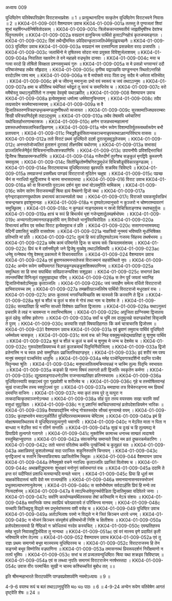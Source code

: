 अध्यायः 009

युधिष्ठिरेण यतिवेषपरिग्रहेण विराटसभाप्रवेशः ॥ 1 ॥ प्रत्युत्थानादिना सत्कृतेन युधिष्ठिरेण विराटभवने निवासः ॥ 2 ॥
KK04-01-009-001	वैशम्पायन उवाच 
KK04-01-009-001a	ततस्तु ते पुण्यजलां शिवां शुभां महर्षिगन्धर्वनिषेवितोदकाम् ।
KK04-01-009-001c	त्रिलोककान्तामवतीर्य जाह्नवीमृषींश्च देवांश्च पितॄनतपर्यन् ॥ 
KK04-01-009-002a	वरप्रदानं ह्यनुचिन्त्य पार्थिवो हुत्वाऽग्निहोत्रं कृतजप्यमङ्गलः ।
KK04-01-009-002c	दिशं तथैन्द्रीमभितः प्रपेदिवान्कृताञ्जलिर्धर्ममुपाह्वयच्छनैः ॥
KK04-01-009-003	युधिष्ठिर उवाच 
KK04-01-009-003a	वरप्रदानं मम दत्तवान्पिता प्रसन्नचेता वरदः प्रजापतिः ।
KK04-01-009-003c	जलार्थिनो मे तृषितस्य सोदरा मया प्रयुक्ता विविशुर्जलाशयम् ॥ 
KK04-01-009-004a	निपातिता यक्षवरेण ते वने महाहवे वज्रभृतेव दानवाः ।
KK04-01-009-004c	मया च गत्वा वरदो हि तोषितो विवक्षता प्रश्नसमुच्चयं गुरुः ॥ 
KK04-01-009-005a	स मे प्रसन्नो भगवान्वरं ददौ परिष्वजंश्चाह तथैव सौहृदात् ।
KK04-01-009-005c	वृणीष्व यद्वाञ्छसि पाण्डुनन्दन स्थितोऽन्तरिक्षे वरदोऽस्मि पश्य माम् ॥ 
KK04-01-009-006a	स वै मयोक्तो वरदः पिता प्रभुः सदैव मे धर्मरता मतिर्भवेत् ।
KK04-01-009-006c	इमे च जीवन्तु ममानुजाः प्रभो वयं स्वरूपं च जयं तथाऽऽप्नुमः ॥ 
KK04-01-009-007a	क्षमा च कीर्तिश्च यथेप्सितं भवेद्व्रतं तु सत्यं च समाप्तिरेव च ।
KK04-01-009-007c	वरो ममैषोस्तु यथाऽनुकीर्तितो न तन्मृषा देववृषो यथाऽब्रवीत् ॥ 
KK04-01-009-008	वैशम्पायन उवाच 
KK04-01-009-008a	इत्येवमुक्त्वा धर्मात्मा धर्ममेवानुचिन्तयन् ।
KK04-01-009-008c	तदैव तत्प्रसादेन रूपमेवाभवत्स्वयम् ॥ 
KK04-01-009-009a	स वै द्विजातिस्तरुणस्त्रिदण्डभृत्कमण्डलूष्णीषधरो व्यजायत ।
KK04-01-009-009c	सुरक्तमाञ्जिष्ठवराम्बरः शिखी पवित्रपाणिर्ददृशे तदाऽद्भुतम् ॥ 
KK04-01-009-010a	तथैव तेषामपि धर्मचारिणां यथोचितार्हाभरणाम्बरस्रजः ।
KK04-01-009-010c	क्षणेन राजन्नभवन्महात्मनां प्रशस्तधर्माग्र्यफलाभिकाङ्क्षिणाम् ॥ 
KK04-01-009-011a	नवेन रूपेण विशाम्पतिर्युतस्त्वथर्वरूपेण बभौ प्रतापवान् ।
KK04-01-009-011c	निबद्धवैडूर्यसितान्सकाञ्चनान्नृपस्तथाऽक्षान्परिवेष्ट्य वाससः ॥
KK04-01-009-012a	ततो विराटं प्रथमं युधिष्ठिरो ददर्श दूरात्सुसमृद्धतेजसम् ।
KK04-01-009-012c	अनन्ततेजोज्वलितं हुताशनं दुरासदं तीक्ष्णविषं यथोरगम् ॥ 
KK04-01-009-013a	सभासदं प्राञ्जलिभिर्जनैर्वृतं विचित्रनानाविधशस्त्रपाणिभिः ।
KK04-01-009-013c	उपायनौघैः प्रविशद्भिराचितं द्विजैश्च शिक्षाक्षरमन्त्रधारिभिः ॥ 
KK04-01-009-014a	गजैरुदीर्णं तुरगैश्च सङ्कुलं मृगद्विपैः कुब्जगणैः समावृतम् ।
KK04-01-009-014c	सितोच्छ्रितोष्णीषनिरुद्धमूर्धजं विचित्रवैडूर्यविकारकुण्डलम् ।
KK04-01-009-014e	विराटमायाच्च युधिष्ठिरस्तदा बृहस्पतिः शक्रमिव त्रिविष्टपे ॥ 
KK04-01-009-015a	तमाव्रजन्तं प्रसमीक्ष्य पाण्डवं विराटराजो मुदितेन चक्षुषा ।
KK04-01-009-015c	पप्रच्छ चैनं स नराधिपो मुहुर्द्विजाश्च ये चास्य सभासदस्तदा ॥ 
KK04-01-009-016	विराट उवाच 
KK04-01-009-016a	को वा विजानाति पुराऽस्य दर्शनं युवा सभां योऽयमुपैति मामिकाम् ।
KK04-01-009-016c	रूपेण सारेण विराजयन्महीं श्रिया ह्ययं वैश्रवणो द्विजो यथा ॥ 
KK04-01-009-017a	मृगेन्द्रराड्वारणयूथपोपमः प्रभात्ययं काञ्चनपर्वतो यथा ।
KK04-01-009-017c	विराजते पावकसूर्यसन्निभं सचन्द्रनक्षत्र इवांशुमान्ग्रहः ॥
KK04-01-009-018a	न दृश्यतेऽस्यानुचरो न कुञ्जरो न चोष्णरश्म्यावरणं समुच्छ्रितम् ।
KK04-01-009-018c	न कुण्डलं नाङ्गदमस्य न स्रजो विचित्रिताङ्गश्च रथश्चतुर्युजः ॥ 
KK04-01-009-019a	क्षात्रं च रूपं हि बिभर्त्ययं भृशं गजेन्द्रशार्दूलमहर्षभोपमः ।
KK04-01-009-019c	अभ्यागतोऽस्माननलङ्कृतोपि सन् विरोचते भानुरिवाचिरोदितः ॥ 
KK04-01-009-020a	विभात्ययं क्षत्रिय एव सर्वथा विराट इत्येवमुवाच तं प्रति ।
KK04-01-009-020c	ससागरान्तामयमद्य मेदिनीं प्रशासितुं चार्हति वासवोपमः ॥ 
KK04-01-009-021a	नाक्षत्रियो नूनमयं भविष्यति मूर्धाभिषिक्तः प्रतिभाति मां प्रति ।
KK04-01-009-021c	तुल्यं हि रूपं प्रतिदृश्यतेऽस्य गजस्य सिंहस्य तथर्षभस्य ॥ 
KK04-01-009-022a	यमेष कामं परिमार्गते द्विजः स चास्य सर्वः क्रियतामसंशयम् ।
KK04-01-009-022c	प्रियं च मे दर्शनमीदृशे जने द्विजेषु मुख्येषु तथाऽतिथिष्वपि ॥ 
KK04-01-009-023ac	धनेषु रत्नेष्वथ गोषु वेश्मसु प्रकामतो मे विचरत्ववारितः ॥ 
KK04-01-009-024	वैशम्पायन उवाच 
KK04-01-009-024a	एवं ब्रुवाणस्तमनन्ततेजसं विराजमानं सहसोत्थितो नृपः ।
KK04-01-009-024c	अन्येन रूपेण समीपमागतं त्रिदण्डकुण्ड्यङ्कुशशिक्यपाणिनम् ॥ 
KK04-01-009-025a	समुत्थिता सा हि सभा सपार्थिवा सविप्रराजन्यविशा सशूद्रका ।
KK04-01-009-025c	सभागतं प्रेक्ष्य तपन्तमर्चिषां विनिःसृतं राहुमुखाद्यथा रविम् ॥ 
KK04-01-009-026a	स तेन पूर्वं जयतां भवानिह द्विजातिनोक्तोऽभिमुखः कृताञ्जलिः ।
KK04-01-009-026c	जयं जयार्हेण समेत्य वर्धितो विराटराजो ह्यभिवादयच्च तम् ॥ 
KK04-01-009-027a	तमब्रवीत्प्राञ्जलिरेष पार्थिवो विराटराजो मधुराक्षरं वचः ।
KK04-01-009-027c	प्राप्तः कुतस्त्वं भगवन्किमिच्छसि क्व यास्यसे किं करवाणि ते द्विज ॥ 
KK04-01-009-028a	श्रुतं च शीलं च कुलं च शंस मे गोत्रं तथा नाम च देशमेव ते ।
KK04-01-009-028c	सत्यप्रतिज्ञा हि भवन्ति साधवो विशेषतः प्रव्रजिता द्विजातयः ॥ 
KK04-01-009-029a	यथाऽनुरूपं प्रचरामि ते त्वहं न चावमन्ता न तवाभिभाषितम् ।
KK04-01-009-029c	अपूजिता ह्यग्निसमा द्विजातयः कुलं दहेयुः सविषा इवोरगाः ॥ 
KK04-01-009-030a	सर्वां च भूमिं तव दातुमुत्सहे सदण्डकोशां विसृजामि ते पुरम् ।
KK04-01-009-030c	कस्यासि राज्ञो विषयादिहागतः किं कर्म चात्राचरसि द्विजोत्तम ॥ 
KK04-01-009-031	वैशम्पायन उवाच 
KK04-01-009-031a	एवं ब्रुवाणं तमुवाच पार्थिवं युधिष्ठिरो धर्ममवेक्ष्य चासकृत् ।
KK04-01-009-031c	सत्यं वचः को न्विह वक्तुमुत्सहेद्यथाप्रतिज्ञं तु शृणुष्व पार्थिव ॥ 
KK04-01-009-032a	श्रुतं च शीलं च कुलं च कर्म च शृणुष्व मे जन्म च देशमेव च ।
KK04-01-009-032c	गुरूपदेशान्नियमाच्च मे व्रतं कुलक्रमार्थं पितृभिर्नियोजितम् ॥ 
KK04-01-009-033a	द्विजो व्रतेनास्मि न च स्वतः प्रभो सम्मुण्डितः प्रव्रजितस्त्रिदण्डभृत् ।
KK04-01-009-033c	इदं शरीरं मम पश्य मानुषं समावृतं पञ्चभिरेव धातुभिः ॥ 
KK04-01-009-034a	ममेह पञ्चेन्द्रियगात्रदर्शिनो वदन्ति पञ्चैव पितॄन्यथा श्रुतिः ।
KK04-01-009-034c	मनुष्यजातित्वमचिन्तयन्नहं न चास्मि तुल्यः पितृभिः स्वभावतः ॥ 
KK04-01-009-035a	कङ्को हि नाम्ना विषयं तवागतो व्रती द्विजातिः स्वकृतेन कर्मणा ।
KK04-01-009-035c	द्यूतप्रसङ्गादधनोऽस्मि राजन्सत्यप्रतिज्ञा व्रतिनश्चरामः ॥ 
KK04-01-009-036a	युधिष्ठिरस्यापि सखाऽभवं पुरा गृहप्रवेशी च शरीरमेव च ।
KK04-01-009-036c	गृहे च तस्योषितवानहं सुखं राजाऽस्मि तस्य स्वपुरेऽभवं पुरा ॥ 
KK04-01-009-037a	ममाज्ञया तत्र विचेरुरङ्गना मम प्रियार्थं दमयन्ति वाजिनः ।
KK04-01-009-037c	मया कृतं तस्य पुरे तु यत्पुरा न तत्कदाचित्कृतवाञ्जनोऽन्यथा ॥ 
KK04-01-009-038a	सोहं पुरा तस्य वयस्समः सखा चरामि सर्वां वसुधां सुदुःखितः ।
KK04-01-009-038c	न तु प्रशान्तिं क्वचिदाप्तवानहं व्रतोपदेशान्नियमेन भारिकः ॥ 
KK04-01-009-039a	वैयाघ्रपद्योस्मि नरेन्द्र गोत्रतस्तदेव सौख्यं मृगयामहे वयम् ।
KK04-01-009-039c	कृतज्ञभावेन मयाऽनुकीर्तितं युधिष्ठिरस्यात्मसमस्य चेष्टितम् ॥ 
KK04-01-009-040a	इमं हि मोक्षाश्रममास्थितस्य मे युधिष्ठिरस्तुल्यगुणो भवानपि ।
KK04-01-009-040c	न मेऽस्ति माता न पिता न बान्धवा न मेऽस्ति रूपं न रतिर्न सन्ततिः ॥ 
KK04-01-009-041a	सुखं च दुःखं च हि तुल्यमद्य मे प्रियाप्रिये तुल्यगते गतागते ।
KK04-01-009-041c	मुक्तोस्मि कामाच्च धनाच्च साम्प्रतं त्वदाश्रये वस्तुमिहाभ्युपागतः ॥ 
KK04-01-009-042a	संवत्सरेणेह समाप्यते त्विदं मम व्रतं दुष्करकर्मकारिणः ।
KK04-01-009-042c	ततो भवन्तं परितोष्य कर्मभिः पुनर्व्रजिष्ये च कुतूहलं यतः ॥ 
KK04-01-009-043a	अक्षान्निवप्तुं कुशलोस्म्यहं सदा पराजितः शकुनिरुतानि चिन्तयन् ।
KK04-01-009-043c	मृगद्विजानां च रुतानि चिन्तयन्निराश्रयः प्रव्रजितोस्मि भिक्षुकः ॥ 
KK04-01-009-044	वैशम्पायन उवाच 
KK04-01-009-044a	तेनैवमुक्ते वचने नराधिपः कृताञ्जलिः प्रव्रजितं विलोक्य च ।
KK04-01-009-044c	अथाब्रवीद्धृष्टमनाः शुभाक्षरं मनोनुगं सर्वसभागतं वचः ॥ 
KK04-01-009-045a	ददामि ते हन्त वरं यदीप्सितं प्रशाधि मत्स्यान्यदि मन्यते भवान् ।
KK04-01-009-045c	प्रिया हि धूर्ता मम चाक्षकोविदास्त्वं चापि देवो मम राज्यमर्हसि ॥ 
KK04-01-009-046a	समानयानासनवस्त्रभोजनं प्रभूतमाल्याभरणानुलेपनम् ।
KK04-01-009-046c	स सार्वभौमोपम सर्वदाऽर्हसि प्रियं हि मन्ये तव नित्यदर्शनम् ॥ 
KK04-01-009-047a	ये त्वाऽभिधावेयुरनर्थपीडिता द्विजातिमुख्या यदिवेतरे जनाः ।
KK04-01-009-047c	सर्वाणि कार्याण्यहमर्थितस्त्वया तेषां करिष्यामि न मेऽत्र संशयः ॥ 
KK04-01-009-048a	ममान्तिके यश्च तवाप्रियं चरेत्प्रवासये तं परिचिन्त्य मानवम् ।
KK04-01-009-048c	यच्चापि किञ्चिद्वसु विद्यते मम प्रभुर्भवांस्तस्य वशी वसेह च ॥ 
KK04-01-009-049	युधिष्ठिर उवाच 
KK04-01-009-049a	अतोऽभिलाषः परमो न विद्यते न मे जितं किञ्चन धारये धनम् ।
KK04-01-009-049c	न भोजनं किञ्चन संस्पृशेयं हविष्यभोजी निशि च क्षितीशयः ॥
KK04-01-009-050a	व्रतोपदेशात्समयो हि नैष्ठिको न क्रोधितव्यं नरदेव कस्यचित् ।
KK04-01-009-050c	एवम्प्रतिज्ञस्य ममेह भूपते निवासबुद्धिर्भविता तु नान्यथा ॥
KK04-01-009-051ac	एवं वरं मात्स्य वृणे प्रदापितं कृती भविष्यामि वरेण तेऽनघ ॥
KK04-01-009-052	वैशम्पायन उवाच 
KK04-01-009-052a	एवं तु राज्ञः प्रथमः समागमो बभूव मात्स्यस्य युधिष्ठिरस्य च ।
KK04-01-009-052c	विराटराजस्य हि तेन सङ्गमो बभूव विष्णोरिव वज्रपाणिना ॥
KK04-01-009-053a	तमासनस्थं प्रियरूपदर्शनं निरीक्षमाणो न ततर्प भूमिपः ।
KK04-01-009-053c	सभां च तां प्रज्वलयन्युधिष्ठिरः श्रिया यथा शक्रइव त्रिविष्टपम् ॥ 
KK04-01-009-054a	एवं स लब्ध्वा नृपतिः समागमं विराटराजेन नरर्षभस्तदा ।
KK04-01-009-054c	उवास वीरः परमार्चितः सुखी न चास्य कश्चिच्चरितं बुबोध तत् ॥॥

इति श्रीमन्महाभारते विराटपर्वणि पाण्डवप्रवेशपर्वणि नवमोऽध्यायः ॥ 9 ॥

4-9-6 वयश्च रूपं च बलं तथाऽऽप्नुयुरिति थo धo पाठः ॥ 6 ॥ 4-9-24 अन्येन रूपेण यतिवेषेण आगतं दृष्ट्वेति शेषः ॥ 24 ॥
